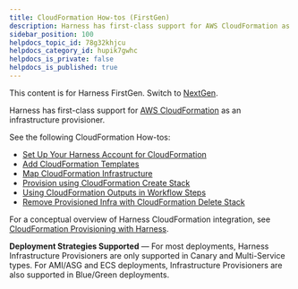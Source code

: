 ```yaml
---
title: CloudFormation How-tos (FirstGen)
description: Harness has first-class support for AWS CloudFormation as an infrastructure provisioner.
sidebar_position: 100
helpdocs_topic_id: 78g32khjcu
helpdocs_category_id: hupik7gwhc
helpdocs_is_private: false
helpdocs_is_published: true
---
```


This content is for Harness FirstGen. Switch to [NextGen](/docs/continuous-delivery/cd-infrastructure/cloudformation-infra/cloud-formation-how-tos.md).

Harness has first-class support for [AWS CloudFormation](https://aws.amazon.com/cloudformation/) as an infrastructure provisioner.

See the following CloudFormation How-tos:

* [Set Up Your Harness Account for CloudFormation](cloud-formation-account-setup.md)
* [Add CloudFormation Templates](add-cloud-formation-templates.md)
* [Map CloudFormation Infrastructure](map-cloud-formation-infrastructure.md)
* [Provision using CloudFormation Create Stack](provision-cloudformation-create-stack.md)
* [Using CloudFormation Outputs in Workflow Steps](using-cloudformation-outputs-in-workflow-steps.md)
* [Remove Provisioned Infra with CloudFormation Delete Stack](cloudformation-delete-stack.md)

For a conceptual overview of Harness CloudFormation integration, see [CloudFormation Provisioning with Harness](../../concepts-cd/deployment-types/cloud-formation-provisioning-with-harness.md).

**Deployment Strategies Supported** — For most deployments, Harness Infrastructure Provisioners are only supported in Canary and Multi-Service types. For AMI/ASG and ECS deployments, Infrastructure Provisioners are also supported in Blue/Green deployments.